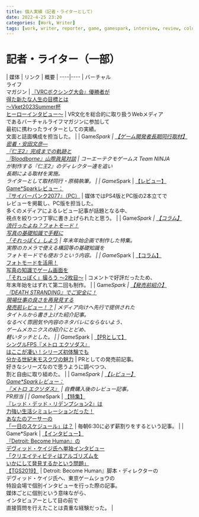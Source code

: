 ```yaml
---
title: 個人実績（記者・ライターとして）
date: 2022-4-25 23:20
categories: [Work, Writer]
tags: [work, writer, reporter, game, gamespark, interview, review, column]
---
```


# 記者・ライター（一部）

| 媒体 | リンク | 概要 |
----|----
| バーチャル<br>ライフ<br>マガジン | [『VRCボクシング大会』優勝者が<br>得た新たな人生の目標とは<br>～Vket2023Summer杯<br>ヒーローインタビュー～](https://vr-lifemagazine.com/vrcboxing-vket2023summercup-herointerview/) | VR文化を総合的に取り扱うWebメディア<br>であるバーチャルライフマガジンに参加して<br>最初に携わったライターとしての実績。<br>文面と誌面構成を担当した。 |
| Game*Spark | [【ゲーム開発者長期同行取材】<br>密着・安田文彦―<br>『仁王2』完成までの軌跡と<br>『Bloodborne』山際眞晃対談](https://www.gamespark.jp/article/2020/03/13/97486.html) | コーエーテクモゲームス Team NINJA<br>が制作する『仁王2』のディレクター達を追い<br>長期による取材を実施。<br>ライターとして取材同行・原稿執筆。 |
| Game*Spark | [【レビュー】<br>Game*Sparkレビュー：<br>『サイバーパンク2077』（PC）](https://www.gamespark.jp/article/2020/12/29/104967.html) | 媒体ではPS4版とPC版の2本立てで<br>レビューを掲載し、PC版を担当した。<br>多くのメディアによるレビュー記事が話題となる中、<br>視点を絞りつつ丁寧に書き上げられたと思う。 |
| Game*Spark | [【コラム】<br>流行ったよね？フォトモード！<br>写真の基礎知識で手軽に<br>「それっぽく」しよう](https://www.gamespark.jp/article/2019/01/03/86419.html) | 年末年始企画で制作した特集。<br>実際のカメラで使える構図等の基礎知識を<br>フォトモードでも使おうという内容。 |
| Game*Spark | [【コラム】<br>フォトモードを活用！<br>写真の知識でゲーム画面を<br>「それっぽく」撮ろう ～2枚目～](https://www.gamespark.jp/article/2019/01/18/86701.html) | コメントで好評だったため、<br>年末年始をはずれて第二回も制作。 |
| Game*Spark | [【発売前紹介】<br>『DEATH STRANDING』でご安全に！<br>現場仕事の良さを再発見する<br>発売前レビュー！？](https://www.gamespark.jp/article/2019/11/01/94292.html) | メディア向けへ先行で提供された<br>タイトルから書き上げた紹介記事。<br>なるべく雰囲気や内容のネタバレにならないよう、<br>ゲームメカニクスの紹介にとどめ、<br>軽いタッチとした。 |
| Game*Spark | [【PRとして】<br>シングルFPS『メトロ エクソダス』<br>はここが凄い！シリーズ初体験でも<br>分かる世紀末モスクワの魅力](https://www.gamespark.jp/article/2019/02/15/87444.html) | PRとしての発売前記事。<br>好きなシリーズなので思うように調べつつ、<br>割と自由に取り組めた。 |
| Game*Spark | [【レビュー】<br>Game*Sparkレビュー：<br>『メトロ エクソダス』](https://www.gamespark.jp/article/2019/03/21/88336.html) | 自費購入後のレビュー記事。<br>PR担当 |
| Game*Spark | [【特集】<br>『レッド・デッド・リデンプション2』は<br>力強い生活シミュレーションだった！<br>あなたのアーサーの<br>「一日のスケジュール」は？](https://www.gamespark.jp/article/2018/11/02/85001.html) | 毎朝6:30に必ず薪割りをするという記事。 |
| Game*Spark | [【インタビュー】<br>『Detroit: Become Human』の<br>デヴィッド・ケイジ氏へ単独インタビュー<br>「クリエイティビティはアルゴリズムを<br>いかにして発見するかという問題」<br>【TGS2019】](https://www.gamespark.jp/article/2019/09/17/93104.html) | Detroit: Become Human』脚本・ディレクターの<br>デヴィッド・ケイジ氏へ、東京ゲームショウの<br>特設会場で個別インタビューを行った際の記事。<br>媒体ごとに個別という意味ながら、<br>インタビュアーとして目の前で<br>直接質問を行えたことは貴重な経験だった。 |